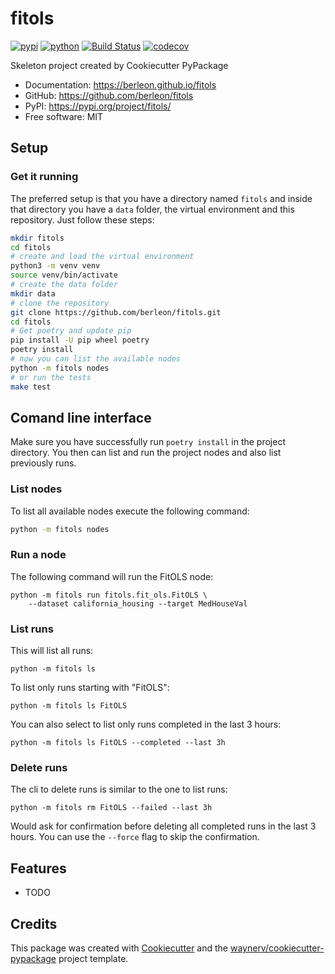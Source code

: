 # fitols


[![pypi](https://img.shields.io/pypi/v/fitols.svg)](https://pypi.org/project/fitols/)
[![python](https://img.shields.io/pypi/pyversions/fitols.svg)](https://pypi.org/project/fitols/)
[![Build Status](https://github.com/berleon/fitols/actions/workflows/dev.yml/badge.svg)](https://github.com/berleon/fitols/actions/workflows/dev.yml)
[![codecov](https://codecov.io/gh/berleon/fitols/branch/main/graphs/badge.svg)](https://codecov.io/github/berleon/fitols)



Skeleton project created by Cookiecutter PyPackage


* Documentation: <https://berleon.github.io/fitols>
* GitHub: <https://github.com/berleon/fitols>
* PyPI: <https://pypi.org/project/fitols/>
* Free software: MIT



## Setup


### Get it running

The preferred setup is that you have a directory named `fitols` and inside that directory you have a `data` folder, the virtual environment and this repository.
Just follow these steps:


```bash
mkdir fitols
cd fitols
# create and load the virtual environment
python3 -m venv venv
source venv/bin/activate
# create the data folder
mkdir data
# clone the repository
git clone https://github.com/berleon/fitols.git
cd fitols
# Get poetry and update pip
pip install -U pip wheel poetry
poetry install
# now you can list the available nodes
python -m fitols nodes
# or run the tests
make test
```

## Comand line interface

Make sure you have successfully run `poetry install` in the project directory.
You then can list and run the project nodes and also list previously runs.

### List nodes

To list all available nodes execute the following command:
```bash
python -m fitols nodes
```


### Run a node

The following command will run the FitOLS node:
```
python -m fitols run fitols.fit_ols.FitOLS \
    --dataset california_housing --target MedHouseVal
```

### List runs

This will list all runs:
```
python -m fitols ls
```

To list only runs starting with "FitOLS":
```
python -m fitols ls FitOLS
```

You can also select to list only runs completed in the last 3 hours:
```
python -m fitols ls FitOLS --completed --last 3h
```

### Delete runs

The cli to delete runs is similar to the one to list runs:

```
python -m fitols rm FitOLS --failed --last 3h
```
Would ask for confirmation before deleting all completed runs in the last 3 hours.
You can use the `--force` flag to skip the confirmation.

## Features

* TODO

## Credits

This package was created with [Cookiecutter](https://github.com/audreyr/cookiecutter) and the [waynerv/cookiecutter-pypackage](https://github.com/berleon/savethat_cookiecutter/) project template.
